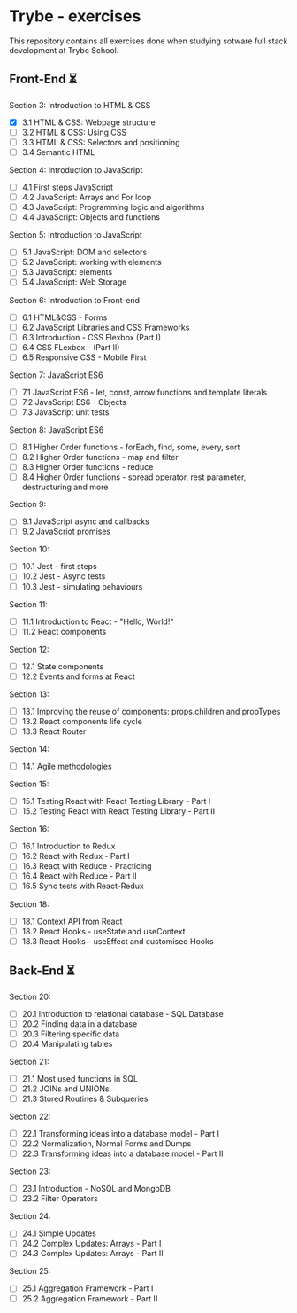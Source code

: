 # Trybe - exercises

This repository contains all exercises done when studying sotware full stack development at Trybe School.

## Front-End :hourglass_flowing_sand:

Section 3: Introduction to HTML & CSS 
- [x] 3.1 HTML & CSS: Webpage structure 
- [ ] 3.2 HTML & CSS: Using CSS 
- [ ] 3.3 HTML & CSS: Selectors and positioning 
- [ ] 3.4 Semantic HTML

Section 4: Introduction to JavaScript 
- [ ] 4.1 First steps JavaScript 
- [ ] 4.2 JavaScript: Arrays and For loop 
- [ ] 4.3 JavaScript: Programming logic and algorithms 
- [ ] 4.4 JavaScript: Objects and functions

Section 5: Introduction to JavaScript 
- [ ] 5.1 JavaScript: DOM and selectors 
- [ ] 5.2 JavaScript: working with elements 
- [ ] 5.3 JavaScript: elements 
- [ ] 5.4 JavaScript: Web Storage 

Section 6: Introduction to Front-end 
- [ ] 6.1 HTML&CSS - Forms 
- [ ] 6.2 JavaScript Libraries and CSS Frameworks 
- [ ] 6.3 Introduction - CSS Flexbox (Part I) 
- [ ] 6.4 CSS FLexbox - (Part II) 
- [ ] 6.5 Responsive CSS - Mobile First

Section 7: JavaScript ES6 
- [ ] 7.1 JavaScript ES6 - let, const, arrow functions and template literals 
- [ ] 7.2 JavaScript ES6 - Objects 
- [ ] 7.3 JavaScript unit tests

Section 8: JavaScript ES6 
- [ ] 8.1 Higher Order functions - forEach, find, some, every, sort 
- [ ] 8.2 Higher Order functions - map and filter 
- [ ] 8.3 Higher Order functions - reduce 
- [ ] 8.4 Higher Order functions - spread operator, rest parameter, destructuring and more

Section 9: 
- [ ] 9.1 JavaScript async and callbacks 
- [ ] 9.2 JavaScriot promises

Section 10: 
- [ ] 10.1 Jest - first steps 
- [ ] 10.2 Jest - Async tests 
- [ ] 10.3 Jest - simulating behaviours

Section 11: 
- [ ] 11.1 Introduction to React - "Hello, World!" 
- [ ] 11.2 React components

Section 12: 
- [ ] 12.1 State components 
- [ ] 12.2 Events and forms at React

Section 13: 
- [ ] 13.1 Improving the reuse of components: props.children and propTypes 
- [ ] 13.2 React components life cycle 
- [ ] 13.3 React Router

Section 14: 
- [ ] 14.1 Agile methodologies

Section 15: 
- [ ] 15.1 Testing React with React Testing Library - Part I 
- [ ] 15.2 Testing React with React Testing Library - Part II

Section 16: 
- [ ] 16.1 Introduction to Redux 
- [ ] 16.2 React with Redux - Part I 
- [ ] 16.3 React with Reduce - Practicing 
- [ ] 16.4 React with Reduce - Part II 
- [ ] 16.5 Sync tests with React-Redux 

Section 18: 
- [ ] 18.1 Context API from React 
- [ ] 18.2 React Hooks - useState and useContext 
- [ ] 18.3 React Hooks - useEffect and customised Hooks

## Back-End :hourglass_flowing_sand:

Section 20:
- [ ] 20.1 Introduction to relational database - SQL Database
- [ ] 20.2 Finding data in a database
- [ ] 20.3 Filtering specific data
- [ ] 20.4 Manipulating tables

Section 21:
- [ ] 21.1 Most used functions in SQL
- [ ] 21.2 JOINs and UNIONs
- [ ] 21.3 Stored Routines & Subqueries

Section 22:
- [ ] 22.1 Transforming ideas into a database model - Part I
- [ ] 22.2 Normalization, Normal Forms and Dumps
- [ ] 22.3 Transforming ideas into a database model - Part II

Section 23:
- [ ] 23.1 Introduction - NoSQL and MongoDB
- [ ] 23.2 Filter Operators

Section 24:
- [ ] 24.1 Simple Updates
- [ ] 24.2 Complex Updates: Arrays - Part I
- [ ] 24.3 Complex Updates: Arrays - Part II

Section 25:
- [ ] 25.1 Aggregation Framework - Part I
- [ ] 25.2 Aggregation Framework - Part II

 
